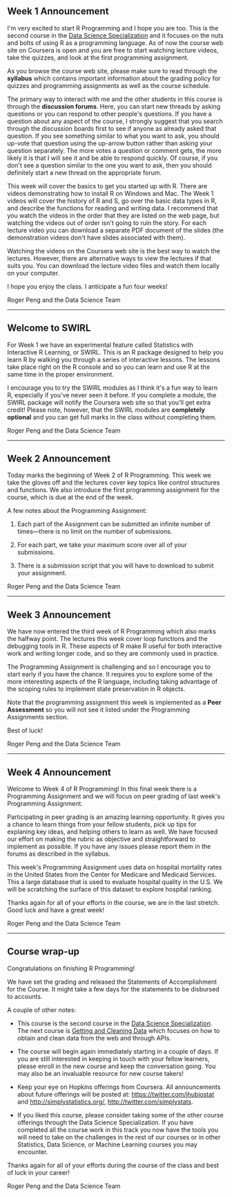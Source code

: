 ## Week 1 Announcement

I'm very excited to start R Programming and I hope you are too. This is the second course in the <a href="https://www.coursera.org/specialization/jhudatascience/1">Data Science Specialization</a> and it focuses on the nuts and bolts of using R as a programming language. As of now the course web site on Coursera is open and you are free to start watching lecture videos, take the quizzes, and look at the first programming assignment.

As you browse the course web site, please make sure to read through the <b>syllabus</b> which contains important information about the grading policy for quizzes and programming assignments as well as the course schedule.

The primary way to interact with me and the other students in this course is through the <b>discussion forums</b>. Here, you can start new threads by asking questions or you can respond to other people's questions. If you have a question about any aspect of the course, I strongly suggest that you search through the discussion boards first to see if anyone as already asked that question. If you see something similar to what you want to ask, you should up-vote that question using the up-arrow button rather than asking your question separately. The more votes a question or comment gets, the more likely it is that I will see it and be able to respond quickly. Of course, if you don't see a question similar to the one you want to ask, then you should definitely start a new thread on the appropriate forum.

This week will cover the basics to get you started up with R. There are videos demonstrating how to install R on Windows and Mac. The Week 1 videos will cover the history of R and S, go over the basic data types in R, and describe the functions for reading and writing data. I recommend that you watch the videos in the order that they are listed on the web page, but watching the videos out of order isn't going to ruin the story. For each lecture video you can download a separate PDF document of the slides (the demonstration videos don't have slides associated with them).

Watching the videos on the Coursera web site is the best way to watch the lectures. However, there are alternative ways to view the lectures if that suits you. You can download the lecture video files and watch them locally on your computer.

I hope you enjoy the class. I anticipate a fun four weeks!

Roger Peng and the Data Science Team

---

## Welcome to SWIRL

For Week 1 we have an experimental feature called Statistics with Interactive R Learning, or SWIRL. This is an R package designed to help you learn R by walking you through a series of interactive lessons. The lessons take place right on the R console and so you can learn and use R at the same time in the proper environment. 

I encourage you to try the SWIRL modules as I think it's a fun way to learn R, especially if you've never seen it before. If you complete a module, the SWIRL package will notify the Coursera web site so that you'll get extra credit! Please note, however, that the SWIRL modules are <b>completely optional</b> and you can get full marks in the class without completing them.

Roger Peng and the Data Science Team

---

## Week 2 Announcement

Today marks the beginning of Week 2 of R Programming. This week we take the gloves off and the lectures cover key topics like control structures and functions. We also introduce the first programming assignment for the course, which is due at the end of the week.

A few notes about the Programming Assignment:

1. Each part of the Assignment can be submitted an infinite number of times&mdash;there is no limit on the number of submissions.

2. For each part, we take your maximum score over all of your submissions.

3. There is a submission script that you will have to download to submit your assignment.


Roger Peng and the Data Science Team

---


## Week 3 Announcement


We have now entered the third week of R Programming which also marks the halfway point. The lectures this week cover loop functions and the debugging tools in R. These aspects of R make R useful for both interactive work and writing longer code, and so they are commonly used in practice.

The Programming Assignment is challenging and so I encourage you to start early if you have the chance. It requires you to explore some of the more interesting aspects of the R language, including taking advantage of the scoping rules to implement state preservation in R objects. 

Note that the programming assignment this week is implemented as a <b>Peer Assessment</b> so you will not see it listed under the Programming Assignments section.

Best of luck!

Roger Peng and the Data Science Team



---


## Week 4 Announcement


Welcome to Week 4 of R Programming! In this final week there is a Programming Assignment and we will focus on peer grading of last week's Programming Assignment. 

Participating in peer grading is an amazing learning opportunity. It gives you a chance to learn things from your fellow students, pick up tips for explaning key ideas, and helping others to learn as well. We have focused our effort on making the rubric as objective and straightforward to implement as possible. If you have any issues please report them in the forums as described in the syllabus. 

This week's Programming Assignment uses data on hospital mortality rates in the United States from the Center for Medicare and Medicaid Services. This a large database that is used to evaluate hospital quality in the U.S. We will be scratching the surface of this dataset to explore hospital ranking.

Thanks again for all of your efforts in the course, we are in the last stretch. Good luck and have a great week!

Roger Peng and the Data Science Team


---

## Course wrap-up

Congratulations on finishing R Programming!

We have set the grading and released the Statements of Accomplishment for the Course. It might take a few days for the statements to be disbursed to accounts.

A couple of other notes:

* This course is the second course in the <a href="https://www.coursera.org/specialization/jhudatascience/1">Data Science Specialization</a>. The next course is <a href="https://www.coursera.org/course/getdata">Getting and Cleaning Data</a> which focuses on how to obtain and clean data from the web and through APIs.

* The course will begin again immediately starting in a couple of days. If you are still interested in keeping in touch with your fellow learners, please enroll in the new course and keep the conversation going. You may also be an invaluable resource for new course takers!

* Keep your eye on Hopkins offerings from Coursera. All announcements about future offerings will be posted at: <a href ="https://twitter.com/jhubiostat">https://twitter.com/jhubiostat</a> and <a href="http://simplystatistics.org/">http://simplystatistics.org/</a>, <a href="http://twitter.com/simplystats">http://twitter.com/simplystats</a>.

* If you liked this course, please consider taking some of the other  course offerings through the Data Science Specialization. If you  have completed all the course work in this track you now have the  tools you will need to take on the challenges in the rest of our  courses or in other Statistics, Data Science, or Machine Learning  courses you may encounter.

Thanks again for all of your efforts during the course of the class and best of luck in your career!

Roger Peng and the Data Science Team
